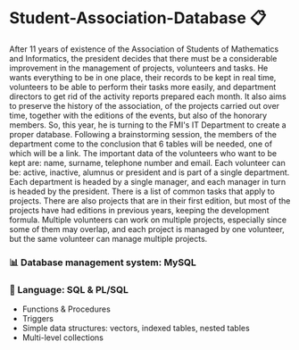 # Student-Association-Database :clipboard:

After 11 years of existence of the Association of Students of Mathematics and Informatics, the president decides that there must be a considerable improvement in the management of projects, volunteers and tasks. He wants everything to be in one place, their records to be kept in real time, volunteers to be able to perform their tasks more easily, and department directors to get rid of the activity reports prepared each month. It also aims to preserve the history of the association, of the projects carried out over time, together with the editions of the events, but also of the honorary members. So, this year, he is turning to the FMI's IT Department to create a proper database. Following a brainstorming session, the members of the department come to the conclusion that 6 tables will be needed, one of which will be a link. The important data of the volunteers who want to be kept are: name, surname, telephone number and email. Each volunteer can be: active, inactive, alumnus or president and is part of a single department. Each department is headed by a single manager, and each manager in turn is headed by the president. There is a list of common tasks that apply to projects. There are also projects that are in their first edition, but most of the projects have had editions in previous years, keeping the development formula. Multiple volunteers can work on multiple projects, especially since some of them may overlap, and each project is managed by one volunteer, but the same volunteer can manage multiple projects.

### :bar_chart: Database management system: MySQL

### :pushpin: Language: SQL & PL/SQL

* Functions & Procedures
* Triggers
* Simple data structures: vectors, indexed tables, nested tables 
* Multi-level collections



